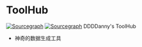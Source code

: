 # ToolHub
  
[![Sourcegraph](https://badgen.net/github/commits/DDDDanny/ToolHub)](https://badgen.net/github/commits/DDDDanny/ToolHub)
[![Sourcegraph](https://badgen.net/github/status/DDDDanny/ToolHub)](https://badgen.net/github/status/DDDDanny/ToolHub)
DDDDanny's ToolHub

* 神奇的数据生成工具
